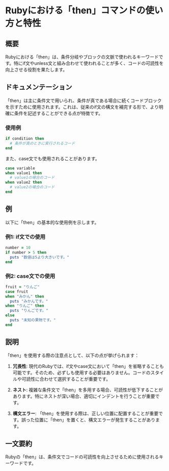 <!--
Meta Description: # Rubyにおける「then」コマンドの使い方と特性 ## 概要 Rubyにおける「then」は、条件分岐やブロックの文脈で使われるキーワードです。特にif文やunless文と組み合わせて使われることが多く、コードの可読性を向上させる役割を果たします。 ## ドキュメンテーション 「then」は主...
Meta Keywords: then, ruby, end, when, puts
-->

# Rubyにおける「then」コマンドの使い方と特性

## 概要
Rubyにおける「then」は、条件分岐やブロックの文脈で使われるキーワードです。特にif文やunless文と組み合わせて使われることが多く、コードの可読性を向上させる役割を果たします。

## ドキュメンテーション
「then」は主に条件文で用いられ、条件が真である場合に続くコードブロックを示すために使用されます。これは、従来のif文の構文を補完する形で、より明確に条件を記述することができる点が特徴です。

### 使用例
```ruby
if condition then
  # 条件が真のときに実行されるコード
end
```

また、case文でも使用されることがあります。
```ruby
case variable
when value1 then
  # value1の場合のコード
when value2 then
  # value2の場合のコード
end
```

## 例
以下に「then」の基本的な使用例を示します。

### 例1: if文での使用
```ruby
number = 10
if number > 5 then
  puts "数値は5より大きいです。"
end
```

### 例2: case文での使用
```ruby
fruit = "りんご"
case fruit
when "みかん" then
  puts "みかんです。"
when "りんご" then
  puts "りんごです。"
else
  puts "未知の果物です。"
end
```

## 説明
「then」を使用する際の注意点として、以下の点が挙げられます：

1. **冗長性**: 現代のRubyでは、if文やcase文において「then」を省略することも可能です。そのため、必ずしも使用する必要はありません。コードのスタイルや可読性に合わせて選択することが重要です。

2. **ネスト**: 複雑な条件文で「then」を多用する場合、可読性が低下することがあります。特にネストが深い場合、適切にインデントを行うことが重要です。

3. **構文エラー**: 「then」を使用する際は、正しい位置に配置することが重要です。誤った位置に「then」を置くと、構文エラーが発生することがあります。

## 一文要約
Rubyの「then」は、条件文でコードの可読性を向上させるために使用されるキーワードです。
